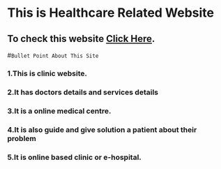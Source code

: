 # This is Healthcare Related Website
## To check this website [Click Here](https://medii-care.web.app).

#`Bullet Point About This Site`
### 1.This is clinic website.
### 2.It has doctors details and services details
### 3.It is a online medical centre.
### 4.It is also guide and give solution a patient about their problem
### 5.It is online based clinic or e-hospital.

